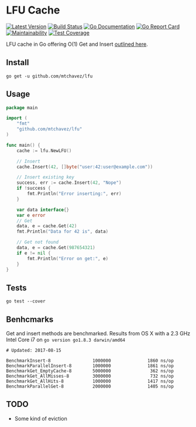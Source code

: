 # LFU Cache

[![Latest Version](http://img.shields.io/github/release/mtchavez/lfu.svg?style=flat-square)](https://github.com/mtchavez/lfu/releases)
[![Build Status](https://travis-ci.org/mtchavez/lfu.svg)](https://travis-ci.org/mtchavez/lfu)
[![Go Documentation](http://img.shields.io/badge/go-documentation-blue.svg?style=flat-square)](http://godoc.org/github.com/mtchavez/lfu)
[![Go Report Card](https://goreportcard.com/badge/github.com/mtchavez/lfu)](https://goreportcard.com/report/github.com/mtchavez/lfu)
[![Maintainability](https://api.codeclimate.com/v1/badges/97808771ae80f01c8c65/maintainability)](https://codeclimate.com/github/mtchavez/lfu/maintainability)
[![Test Coverage](https://api.codeclimate.com/v1/badges/97808771ae80f01c8c65/test_coverage)](https://codeclimate.com/github/mtchavez/lfu/test_coverage)

LFU cache in Go offering O(1) Get and Insert [outlined here](http://dhruvbird.com/lfu.pdf).

## Install

`go get -u github.com/mtchavez/lfu`

## Usage

```go
package main

import (
    "fmt"
    "github.com/mtchavez/lfu"
)

func main() {
    cache := lfu.NewLFU()

    // Insert
    cache.Insert(42, []byte("user:42:user@example.com"))

    // Insert existing key
    success, err := cache.Insert(42, "Nope")
    if !success {
        fmt.Println("Error inserting:", err)
    }

    var data interface{}
    var e error
    // Get
    data, e = cache.Get(42)
    fmt.Println("Data for 42 is", data)

    // Get not found
    data, e = cache.Get(987654321)
    if e != nil {
        fmt.Println("Error on get:", e)
    }
}

```

## Tests

`go test --cover`

## Benhcmarks

Get and insert methods are benchmarked. Results from OS X with
a 2.3 GHz Intel Core i7 on `go version go1.8.3 darwin/amd64`

```
# Updated: 2017-08-15

BenchmarkInsert-8                1000000              1860 ns/op
BenchmarkParallelInsert-8        1000000              1861 ns/op
BenchmarkGet_EmptyCache-8        5000000               362 ns/op
BenchmarkGet_AllMisses-8         3000000               732 ns/op
BenchmarkGet_AllHits-8           1000000              1417 ns/op
BenchmarkParallelGet-8           2000000              1405 ns/op
```

## TODO

* Some kind of eviction
